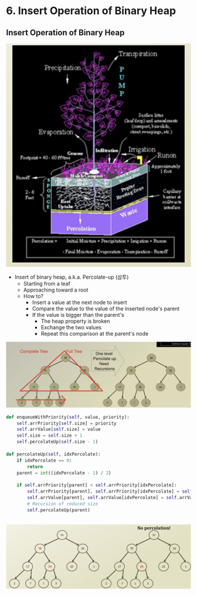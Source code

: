 # 6. Insert Operation of Binary Heap

## Insert Operation of Binary Heap

![](../.gitbook/assets/2019-12-23-8.31.57.png)

* Insert of binary heap, a.k.a. Percolate-up \(삼투\)
  * Starting from a leaf
  * Approaching toward a root 
  * How to?
    * Insert a value at the next node to insert
    * Compare the value to the value of the inserted node's parent
    * If the value is bigger than the parent's
      * The heap property is broken
      * Exchange the two values
      * Repeat this comparison at the parent's node

![](../.gitbook/assets/2019-12-23-8.33.58.png)

```python
def enqueueWithPriority(self, value, priority):
    self.arrPriority[self.size] = priority
    self.arrValue[self.size] = value
    self.size = self.size + 1
    self.percolateUp(self.size - 1)

def percolateUp(self, idxPercolate):
    if idxPercolate == 0:
        return
    parent = int((idxPercolate - 1) / 2)

    if self.arrPriority[parent] < self.arrPriority[idxPercolate]:
        self.arrPriority[parent], self.arrPriority[idxPercolate] = self.arrPriority[idxPercolate], self.arrPriority[parent]
        self.arrValue[parent], self.arrValue[idxPercolate] = self.arrValue[idxPercolate], self.arrValue[parent]
        # Recursion of reduced size
        self.percolateUp(parent)
        
```



![](../.gitbook/assets/2019-12-23-8.44.36.png)



